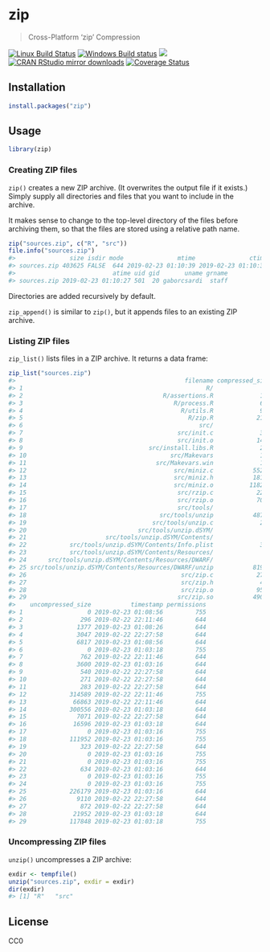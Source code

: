 
<!-- README.md is generated from README.Rmd. Please edit that file -->

# zip

> Cross-Platform ‘zip’ Compression

[![Linux Build
Status](https://travis-ci.org/r-lib/zip.svg?branch=master)](https://travis-ci.org/r-lib/zip)
[![Windows Build
status](https://ci.appveyor.com/api/projects/status/github/r-lib/zip?svg=true)](https://ci.appveyor.com/project/gaborcsardi/zip)
[![](https://www.r-pkg.org/badges/version/zip)](https://www.r-pkg.org/pkg/zip)
[![CRAN RStudio mirror
downloads](https://cranlogs.r-pkg.org/badges/zip)](https://www.r-pkg.org/pkg/zip)
[![Coverage
Status](https://img.shields.io/codecov/c/github/r-lib/zip/master.svg)](https://codecov.io/github/r-lib/zip?branch=master)

## Installation

``` r
install.packages("zip")
```

## Usage

``` r
library(zip)
```

### Creating ZIP files

`zip()` creates a new ZIP archive. (It overwrites the output file if it
exists.) Simply supply all directories and files that you want to
include in the archive.

It makes sense to change to the top-level directory of the files before
archiving them, so that the files are stored using a relative path name.

``` r
zip("sources.zip", c("R", "src"))
file.info("sources.zip")
#>               size isdir mode               mtime               ctime
#> sources.zip 403625 FALSE  644 2019-02-23 01:10:39 2019-02-23 01:10:39
#>                           atime uid gid       uname grname
#> sources.zip 2019-02-23 01:10:27 501  20 gaborcsardi  staff
```

Directories are added recursively by default.

`zip_append()` is similar to `zip()`, but it appends files to an
existing ZIP archive.

### Listing ZIP files

`zip_list()` lists files in a ZIP archive. It returns a data frame:

``` r
zip_list("sources.zip")
#>                                               filename compressed_size
#> 1                                                   R/               0
#> 2                                       R/assertions.R             125
#> 3                                          R/process.R             626
#> 4                                            R/utils.R             905
#> 5                                              R/zip.R            2196
#> 6                                                 src/               0
#> 7                                           src/init.c             335
#> 8                                           src/init.o            1459
#> 9                                   src/install.libs.R             259
#> 10                                        src/Makevars             155
#> 11                                    src/Makevars.win             156
#> 12                                         src/miniz.c           55232
#> 13                                         src/miniz.h           18113
#> 14                                         src/miniz.o          118292
#> 15                                          src/rzip.c            2268
#> 16                                          src/rzip.o            7035
#> 17                                          src/tools/               0
#> 18                                     src/tools/unzip           48730
#> 19                                   src/tools/unzip.c             214
#> 20                               src/tools/unzip.dSYM/               0
#> 21                      src/tools/unzip.dSYM/Contents/               0
#> 22            src/tools/unzip.dSYM/Contents/Info.plist             302
#> 23            src/tools/unzip.dSYM/Contents/Resources/               0
#> 24      src/tools/unzip.dSYM/Contents/Resources/DWARF/               0
#> 25 src/tools/unzip.dSYM/Contents/Resources/DWARF/unzip           81955
#> 26                                           src/zip.c            2769
#> 27                                           src/zip.h             406
#> 28                                           src/zip.o            9508
#> 29                                          src/zip.so           49061
#>    uncompressed_size           timestamp permissions
#> 1                  0 2019-02-23 01:08:56         755
#> 2                296 2019-02-22 22:11:46         644
#> 3               1377 2019-02-23 01:08:26         644
#> 4               3047 2019-02-22 22:27:58         644
#> 5               6817 2019-02-23 01:08:56         644
#> 6                  0 2019-02-23 01:03:18         755
#> 7                762 2019-02-22 22:11:46         644
#> 8               3600 2019-02-23 01:03:16         644
#> 9                540 2019-02-22 22:27:58         644
#> 10               271 2019-02-22 22:27:58         644
#> 11               283 2019-02-22 22:27:58         644
#> 12            314589 2019-02-22 22:11:46         755
#> 13             66863 2019-02-22 22:11:46         644
#> 14            300556 2019-02-23 01:03:18         644
#> 15              7071 2019-02-22 22:27:58         644
#> 16             16596 2019-02-23 01:03:18         644
#> 17                 0 2019-02-23 01:03:16         755
#> 18            111952 2019-02-23 01:03:16         755
#> 19               323 2019-02-22 22:27:58         644
#> 20                 0 2019-02-23 01:03:16         755
#> 21                 0 2019-02-23 01:03:16         755
#> 22               634 2019-02-23 01:03:16         644
#> 23                 0 2019-02-23 01:03:16         755
#> 24                 0 2019-02-23 01:03:16         755
#> 25            226179 2019-02-23 01:03:16         644
#> 26              9110 2019-02-22 22:27:58         644
#> 27               872 2019-02-22 22:27:58         644
#> 28             21952 2019-02-23 01:03:18         644
#> 29            117848 2019-02-23 01:03:18         755
```

### Uncompressing ZIP files

`unzip()` uncompresses a ZIP archive:

``` r
exdir <- tempfile()
unzip("sources.zip", exdir = exdir)
dir(exdir)
#> [1] "R"   "src"
```

## License

CC0
